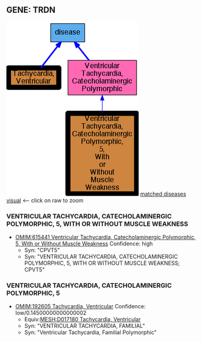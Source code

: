 
## GENE: TRDN

![image](TRDN.png)
[matched diseases visual](TRDN.png)  <-- click on raw to zoom


### VENTRICULAR TACHYCARDIA, CATECHOLAMINERGIC POLYMORPHIC, 5, WITH OR WITHOUT MUSCLE WEAKNESS
 * [OMIM:615441 Ventricular Tachycardia, Catecholaminergic Polymorphic, 5, With or Without Muscle Weakness](http://beta.monarchinitiative.org/disease/OMIM:615441) Confidence: high
    * Syn: "CPVT5"
    * Syn: "VENTRICULAR TACHYCARDIA, CATECHOLAMINERGIC POLYMORPHIC, 5, WITH OR WITHOUT MUSCLE WEAKNESS; CPVT5"

### VENTRICULAR TACHYCARDIA, CATECHOLAMINERGIC POLYMORPHIC, 5
 * [OMIM:192605 Tachycardia, Ventricular](http://beta.monarchinitiative.org/disease/OMIM:192605) Confidence: low/0.14500000000000002
    * Equiv:[MESH:D017180 Tachycardia, Ventricular](http://beta.monarchinitiative.org/disease/MESH:D017180)
    * Syn: "VENTRICULAR TACHYCARDIA, FAMILIAL"
    * Syn: "Ventricular Tachycardia, Familial Polymorphic"
